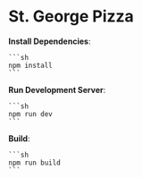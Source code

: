 # St. George Pizza

**Install Dependencies**:

    ```sh
    npm install
    ```

**Run Development Server**:

    ```sh
    npm run dev
    ```

**Build**:

    ```sh
    npm run build
    ```
